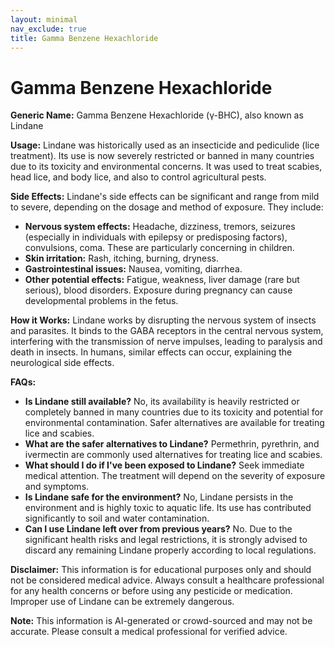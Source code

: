 ```yaml
---
layout: minimal
nav_exclude: true
title: Gamma Benzene Hexachloride
---
```


# Gamma Benzene Hexachloride

**Generic Name:** Gamma Benzene Hexachloride (γ-BHC), also known as Lindane

**Usage:**  Lindane was historically used as an insecticide and pediculide (lice treatment).  Its use is now severely restricted or banned in many countries due to its toxicity and environmental concerns.  It was used to treat scabies, head lice, and body lice, and also to control agricultural pests.

**Side Effects:**  Lindane's side effects can be significant and range from mild to severe, depending on the dosage and method of exposure.  They include:

* **Nervous system effects:**  Headache, dizziness, tremors, seizures (especially in individuals with epilepsy or predisposing factors), convulsions, coma.  These are particularly concerning in children.
* **Skin irritation:**  Rash, itching, burning, dryness.
* **Gastrointestinal issues:**  Nausea, vomiting, diarrhea.
* **Other potential effects:**  Fatigue, weakness, liver damage (rare but serious), blood disorders.  Exposure during pregnancy can cause developmental problems in the fetus.

**How it Works:** Lindane works by disrupting the nervous system of insects and parasites. It binds to the GABA receptors in the central nervous system, interfering with the transmission of nerve impulses, leading to paralysis and death in insects.  In humans, similar effects can occur, explaining the neurological side effects.

**FAQs:**

* **Is Lindane still available?**  No, its availability is heavily restricted or completely banned in many countries due to its toxicity and potential for environmental contamination.  Safer alternatives are available for treating lice and scabies.
* **What are the safer alternatives to Lindane?**  Permethrin, pyrethrin, and ivermectin are commonly used alternatives for treating lice and scabies.
* **What should I do if I've been exposed to Lindane?**  Seek immediate medical attention.  The treatment will depend on the severity of exposure and symptoms.
* **Is Lindane safe for the environment?**  No, Lindane persists in the environment and is highly toxic to aquatic life.  Its use has contributed significantly to soil and water contamination.
* **Can I use Lindane left over from previous years?**  No.  Due to the significant health risks and legal restrictions, it is strongly advised to discard any remaining Lindane properly according to local regulations.


**Disclaimer:** This information is for educational purposes only and should not be considered medical advice.  Always consult a healthcare professional for any health concerns or before using any pesticide or medication.  Improper use of Lindane can be extremely dangerous.


**Note:** This information is AI-generated or crowd-sourced and may not be accurate. Please consult a medical professional for verified advice.